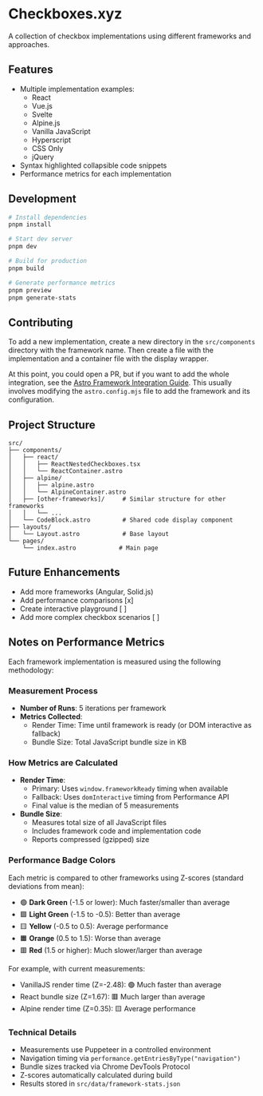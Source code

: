 # Checkboxes.xyz

A collection of checkbox implementations using different frameworks and approaches.


## Features

- Multiple implementation examples:
  - React
  - Vue.js
  - Svelte
  - Alpine.js
  - Vanilla JavaScript
  - Hyperscript
  - CSS Only
  - jQuery
- Syntax highlighted collapsible code snippets
- Performance metrics for each implementation
## Development

```bash
# Install dependencies
pnpm install

# Start dev server
pnpm dev

# Build for production
pnpm build

# Generate performance metrics
pnpm preview
pnpm generate-stats
```

## Contributing

To add a new implementation, create a new directory in the `src/components` directory with the framework name. Then create a file with the implementation and a container file with the display wrapper.

At this point, you could open a PR, but if you want to add the whole integration, see the [Astro Framework Integration Guide](https://docs.astro.build/en/guides/integrations/). This usually involves modifying the `astro.config.mjs` file to add the framework and its configuration.

## Project Structure

```
src/
├── components/
│   ├── react/
│   │   ├── ReactNestedCheckboxes.tsx
│   │   └── ReactContainer.astro
│   ├── alpine/
│   │   ├── alpine.astro
│   │   └── AlpineContainer.astro
│   ├── [other-frameworks]/     # Similar structure for other frameworks
│   │   └── ...
│   └── CodeBlock.astro         # Shared code display component
├── layouts/
│   └── Layout.astro            # Base layout
└── pages/
    └── index.astro            # Main page
```

## Future Enhancements

- Add more frameworks (Angular, Solid.js)
- Add performance comparisons [x]
- Create interactive playground [ ]
- Add more complex checkbox scenarios [ ]

## Notes on Performance Metrics

Each framework implementation is measured using the following methodology:

### Measurement Process
- **Number of Runs**: 5 iterations per framework
- **Metrics Collected**:
  - Render Time: Time until framework is ready (or DOM interactive as fallback)
  - Bundle Size: Total JavaScript bundle size in KB

### How Metrics are Calculated
- **Render Time**: 
  - Primary: Uses `window.frameworkReady` timing when available
  - Fallback: Uses `domInteractive` timing from Performance API
  - Final value is the median of 5 measurements
- **Bundle Size**: 
  - Measures total size of all JavaScript files
  - Includes framework code and implementation code
  - Reports compressed (gzipped) size

### Performance Badge Colors
Each metric is compared to other frameworks using Z-scores (standard deviations from mean):
- 🟢 **Dark Green** (-1.5 or lower): Much faster/smaller than average
- 🟩 **Light Green** (-1.5 to -0.5): Better than average
- 🟨 **Yellow** (-0.5 to 0.5): Average performance
- 🟧 **Orange** (0.5 to 1.5): Worse than average
- 🟥 **Red** (1.5 or higher): Much slower/larger than average

For example, with current measurements:
- VanillaJS render time (Z=-2.48): 🟢 Much faster than average
- React bundle size (Z=1.67): 🟥 Much larger than average
- Alpine render time (Z=0.35): 🟨 Average performance

### Technical Details
- Measurements use Puppeteer in a controlled environment
- Navigation timing via `performance.getEntriesByType("navigation")`
- Bundle sizes tracked via Chrome DevTools Protocol
- Z-scores automatically calculated during build
- Results stored in `src/data/framework-stats.json`

